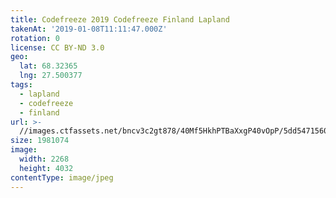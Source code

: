 ```yaml
---
title: Codefreeze 2019 Codefreeze Finland Lapland
takenAt: '2019-01-08T11:11:47.000Z'
rotation: 0
license: CC BY-ND 3.0
geo:
  lat: 68.32365
  lng: 27.500377
tags:
  - lapland
  - codefreeze
  - finland
url: >-
  //images.ctfassets.net/bncv3c2gt878/40Mf5HkhPTBaXxgP40vOpP/5dd5471560023cca5509f21579f97c34/codefreeze-2019-codefreeze-finland-lapland_31796860087_o
size: 1981074
image:
  width: 2268
  height: 4032
contentType: image/jpeg
---
```


